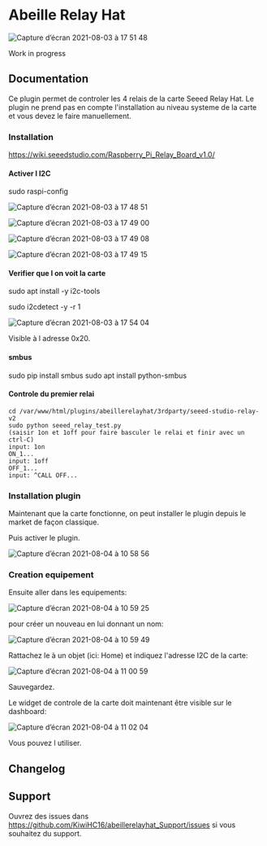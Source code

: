 # Abeille Relay Hat

![Capture d’écran 2021-08-03 à 17 51 48](https://user-images.githubusercontent.com/8549674/128046691-9f86af3c-0eb2-48c8-8252-899b3f3f93f4.png)

Work in progress

## Documentation

Ce plugin permet de controler les 4 relais de la carte Seeed Relay Hat.
Le plugin ne prend pas en compte l'installation au niveau systeme de la carte et vous devez le faire manuellement.


### Installation

https://wiki.seeedstudio.com/Raspberry_Pi_Relay_Board_v1.0/

#### Activer l I2C

sudo raspi-config

![Capture d’écran 2021-08-03 à 17 48 51](https://user-images.githubusercontent.com/8549674/128046460-4aabcb8f-22ec-46b6-aea5-8137c23ed04f.png)

![Capture d’écran 2021-08-03 à 17 49 00](https://user-images.githubusercontent.com/8549674/128046484-57aefd20-dff8-471c-a42d-20be8f09bb75.png)

![Capture d’écran 2021-08-03 à 17 49 08](https://user-images.githubusercontent.com/8549674/128046514-968349a2-244e-4ab6-98b3-53c9a798f9b4.png)

![Capture d’écran 2021-08-03 à 17 49 15](https://user-images.githubusercontent.com/8549674/128046535-eb8a132c-8828-482f-a92e-c0eb81fadafa.png)


#### Verifier que l on voit la carte

sudo apt install -y i2c-tools

sudo i2cdetect -y -r 1

![Capture d’écran 2021-08-03 à 17 54 04](https://user-images.githubusercontent.com/8549674/128047007-d5e7b542-f9b1-4e79-9786-b6ccd60bf2bc.png)

Visible à l adresse 0x20.

#### smbus

sudo pip install smbus
sudo apt install python-smbus

#### Controle du premier relai

```shell
cd /var/www/html/plugins/abeillerelayhat/3rdparty/seeed-studio-relay-v2
sudo python seeed_relay_test.py
(saisir 1on et 1off pour faire basculer le relai et finir avec un ctrl-C)
input: 1on
ON_1...
input: 1off
OFF_1...
input: ^CALL OFF...
```

### Installation plugin

Maintenant que la carte fonctionne, on peut installer le plugin depuis le market de façon classique.

Puis activer le plugin.

![Capture d’écran 2021-08-04 à 10 58 56](https://user-images.githubusercontent.com/8549674/128153142-b30c5a93-3668-41c9-b81f-9480d89ebb5c.png)

### Creation equipement

Ensuite aller dans les equipements:

![Capture d’écran 2021-08-04 à 10 59 25](https://user-images.githubusercontent.com/8549674/128153219-7444f55b-2023-4caf-9273-bfb284ffbc0b.png)

pour créer un nouveau en lui donnant un nom:

![Capture d’écran 2021-08-04 à 10 59 49](https://user-images.githubusercontent.com/8549674/128153271-92fbb740-2ecc-4f81-9c4c-562560ce224b.png)

Rattachez le à un objet (ici: Home) et indiquez l'adresse I2C de la carte:

![Capture d’écran 2021-08-04 à 11 00 59](https://user-images.githubusercontent.com/8549674/128153425-d9c19431-601d-4f3e-83bd-88a03a2a5ffd.png)

Sauvegardez.

Le widget de controle de la carte doit maintenant être visible sur le dashboard:

![Capture d’écran 2021-08-04 à 11 02 04](https://user-images.githubusercontent.com/8549674/128153573-1034b430-5598-4d09-b17c-f5a2ff562258.png)

Vous pouvez l utiliser.

## Changelog



## Support

Ouvrez des issues dans https://github.com/KiwiHC16/abeillerelayhat_Support/issues si vous souhaitez du support.
